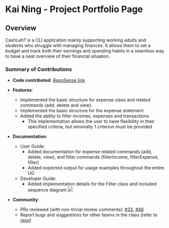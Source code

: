 # Kai Ning - Project Portfolio Page

## Overview

CashLeh? is a CLI application mainly supporting working adults and students who struggle with managing finances.
It allows them to set a budget and track both their earnings and spending habits in a seamless way to have a
neat overview of their financial situation.

### Summary of Contributions

* **Code contributed**: [RepoSense link](https://nus-cs2113-ay2324s1.github.io/tp-dashboard/?search=&sort=groupTitle&sortWithin=title&timeframe=commit&mergegroup=&groupSelect=groupByRepos&breakdown=true&checkedFileTypes=docs~functional-code~test-code&since=2023-09-22&tabOpen=true&tabType=authorship&zFR=false&tabAuthor=WooKaiNing&tabRepo=AY2324S1-CS2113-W12-2%2Ftp%5Bmaster%5D&authorshipIsMergeGroup=false&authorshipFileTypes=docs~functional-code~test-code&authorshipIsBinaryFileTypeChecked=false&authorshipIsIgnoredFilesChecked=false)
* **Features**:
    
    * Implemented the basic structure for expense class and related commands (add, delete and view).
    * Implemented the basic structure for the expense statement
    * Added the ability to filter incomes, expenses and transactions.
      * This implementation allows the user to have flexibility in their specified criteria, but minimally 1 criterion must be provided
* **Documentation**:
    * User Guide:
        * Added documentation for expense related commands (add, delete, view), and filter commands (filterIncome, filterExpense, filter)
        * Added expected output for usage examples throughout the entire UG
    * Developer Guide:
        * Added implementation details for the Filter class and included sequence diagram
          ![](./images/FilterTransaction.png)
* **Community**:
    * PRs reviewed (with non-trivial review comments): [#33](https://github.com/AY2324S1-CS2113-W12-2/tp/pull/33), [#46](https://github.com/AY2324S1-CS2113-W12-2/tp/pull/46)
    * Report bugs and suggestions for other teams in the class (refer to [repo](https://github.com/WooKaiNing/ped/issues))